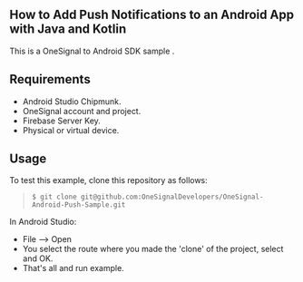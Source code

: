 ## How to Add Push Notifications to an Android App with Java and Kotlin

This is a OneSignal to Android SDK sample .

## Requirements

  * Android Studio Chipmunk.
  * OneSignal account and project.
  * Firebase Server Key.
  * Physical or virtual device.

## Usage
To test this example, clone this repository as follows:
>
>     $ git clone git@github.com:OneSignalDevelopers/OneSignal-Android-Push-Sample.git

In Android Studio:

* File --> Open
* You select the route where you made the 'clone' of the project, select and OK.
* That's all and run example.